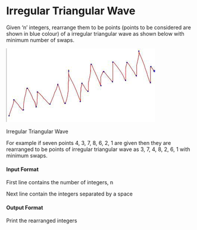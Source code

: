 # Irregular Triangular Wave

Given ‘n’ integers, rearrange them to be points (points to be considered
are shown in blue colour) of a irregular triangular wave as shown below
with minimum number of swaps.

![wave](./pic.jpeg)

Irregular Triangular Wave

For example if seven points 4, 3, 7, 8, 6, 2, 1 are given then they are
rearranged to be points of irregular triangular
wave as 3, 7, 4, 8, 2, 6, 1 with minimum swaps.

#### Input Format

First line contains the number of integers, n

Next line contain the integers separated by a space

#### Output Format

Print the rearranged integers
